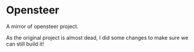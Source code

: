 Opensteer
==================
A mirror of opensteer project.

As the original project is almost dead, I did some changes to make sure we can still build it!
